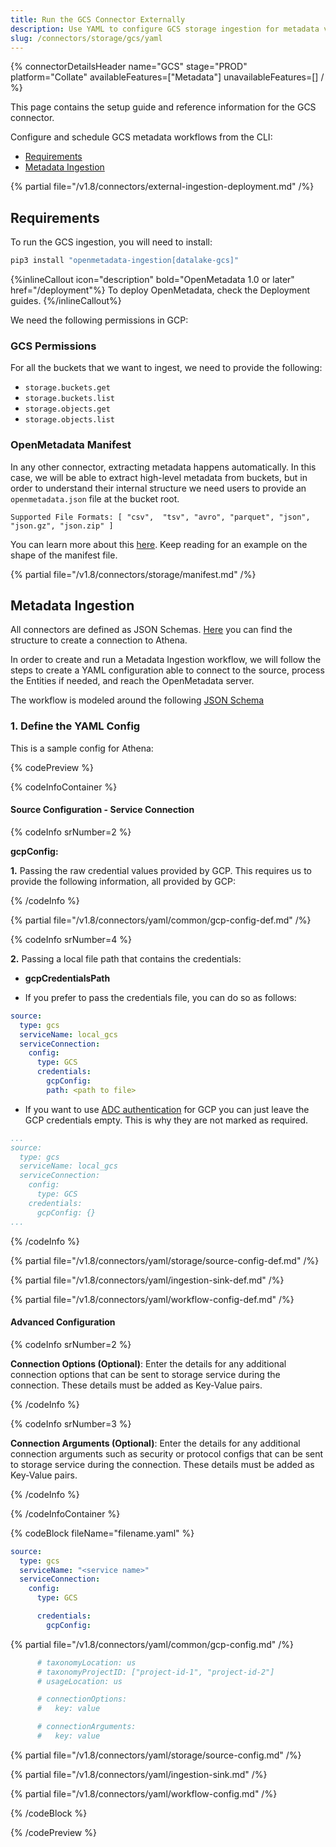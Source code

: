 ```yaml
---
title: Run the GCS Connector Externally
description: Use YAML to configure GCS storage ingestion for metadata visibility into cloud buckets.
slug: /connectors/storage/gcs/yaml
---
```


{% connectorDetailsHeader
name="GCS"
stage="PROD"
platform="Collate"
availableFeatures=["Metadata"]
unavailableFeatures=[]
/ %}

This page contains the setup guide and reference information for the GCS connector.

Configure and schedule GCS metadata workflows from the CLI:

- [Requirements](#requirements)
- [Metadata Ingestion](#metadata-ingestion)

{% partial file="/v1.8/connectors/external-ingestion-deployment.md" /%}

## Requirements

To run the GCS ingestion, you will need to install:

```bash
pip3 install "openmetadata-ingestion[datalake-gcs]"
```

{%inlineCallout icon="description" bold="OpenMetadata 1.0 or later" href="/deployment"%}
To deploy OpenMetadata, check the Deployment guides.
{%/inlineCallout%}

We need the following permissions in GCP:

### GCS Permissions

For all the buckets that we want to ingest, we need to provide the following:
- `storage.buckets.get`
- `storage.buckets.list`
- `storage.objects.get`
- `storage.objects.list`

### OpenMetadata Manifest

In any other connector, extracting metadata happens automatically. In this case, we will be able to extract high-level
metadata from buckets, but in order to understand their internal structure we need users to provide an `openmetadata.json`
file at the bucket root.

`Supported File Formats: [ "csv",  "tsv", "avro", "parquet", "json", "json.gz", "json.zip" ]`

You can learn more about this [here](/connectors/storage). Keep reading for an example on the shape of the manifest file.

{% partial file="/v1.8/connectors/storage/manifest.md" /%}

## Metadata Ingestion

All connectors are defined as JSON Schemas.
[Here](https://github.com/open-metadata/OpenMetadata/blob/main/openmetadata-spec/src/main/resources/json/schema/entity/services/connections/storage/GCSConnection.json)
you can find the structure to create a connection to Athena.

In order to create and run a Metadata Ingestion workflow, we will follow
the steps to create a YAML configuration able to connect to the source,
process the Entities if needed, and reach the OpenMetadata server.

The workflow is modeled around the following
[JSON Schema](https://github.com/open-metadata/OpenMetadata/blob/main/openmetadata-spec/src/main/resources/json/schema/metadataIngestion/workflow.json)

### 1. Define the YAML Config

This is a sample config for Athena:

{% codePreview %}

{% codeInfoContainer %}

#### Source Configuration - Service Connection

{% codeInfo srNumber=2 %}

**gcpConfig:**

**1.** Passing the raw credential values provided by GCP. This requires us to provide the following information, all provided by GCP:

{% /codeInfo %}

{% partial file="/v1.8/connectors/yaml/common/gcp-config-def.md" /%}

{% codeInfo srNumber=4 %}

**2.**  Passing a local file path that contains the credentials:
  - **gcpCredentialsPath**

- If you prefer to pass the credentials file, you can do so as follows:
```yaml
source:
  type: gcs
  serviceName: local_gcs
  serviceConnection:
    config:
      type: GCS
      credentials:
        gcpConfig: 
        path: <path to file>
```

- If you want to use [ADC authentication](https://cloud.google.com/docs/authentication#adc) for GCP you can just leave
the GCP credentials empty. This is why they are not marked as required.

```yaml
...
source:
  type: gcs
  serviceName: local_gcs
  serviceConnection:
    config:
      type: GCS
    credentials:
      gcpConfig: {}
...
```

{% /codeInfo %}

{% partial file="/v1.8/connectors/yaml/storage/source-config-def.md" /%}

{% partial file="/v1.8/connectors/yaml/ingestion-sink-def.md" /%}

{% partial file="/v1.8/connectors/yaml/workflow-config-def.md" /%}

#### Advanced Configuration

{% codeInfo srNumber=2 %}

**Connection Options (Optional)**: Enter the details for any additional connection options that can be sent to storage service during the connection. These details must be added as Key-Value pairs.

{% /codeInfo %}

{% codeInfo srNumber=3 %}

**Connection Arguments (Optional)**: Enter the details for any additional connection arguments such as security or protocol configs that can be sent to storage service during the connection. These details must be added as Key-Value pairs.

{% /codeInfo %}

{% /codeInfoContainer %}

{% codeBlock fileName="filename.yaml" %}

```yaml {% isCodeBlock=true %}
source:
  type: gcs
  serviceName: "<service name>"
  serviceConnection:
    config:
      type: GCS
```
```yaml {% srNumber=1 %}
      credentials:
        gcpConfig:
```

{% partial file="/v1.8/connectors/yaml/common/gcp-config.md" /%}

```yaml {% srNumber=4 %}
      # taxonomyLocation: us
      # taxonomyProjectID: ["project-id-1", "project-id-2"]
      # usageLocation: us
```
```yaml {% srNumber=2 %}
      # connectionOptions:
      #   key: value
```
```yaml {% srNumber=3 %}
      # connectionArguments:
      #   key: value
```

{% partial file="/v1.8/connectors/yaml/storage/source-config.md" /%}

{% partial file="/v1.8/connectors/yaml/ingestion-sink.md" /%}

{% partial file="/v1.8/connectors/yaml/workflow-config.md" /%}

{% /codeBlock %}

{% /codePreview %}
